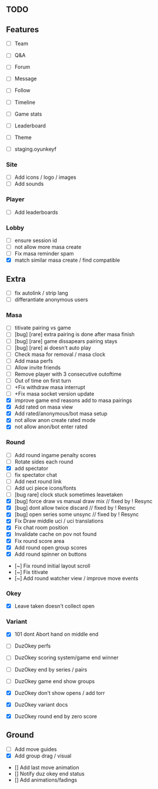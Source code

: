 ## TODO


## Features

- [ ] Team
- [ ] Q&A
- [ ] Forum
- [ ] Message
- [ ] Follow
- [ ] Timeline
- [ ] Game stats
- [ ] Leaderboard
- [ ] Theme
- [ ] staging.oyunkeyf



### Site
- [ ] Add icons / logo / images
- [ ] Add sounds

### Player
- [ ] Add leaderboards

### Lobby
- [ ] ensure session id
- [ ] not allow more masa create
- [ ] Fix masa reminder spam
- [x] match similar masa create / find compatible

## Extra
- [ ] fix autolink / strip lang
- [ ] differantiate anonymous users

### Masa
- [ ] titivate pairing vs game
- [ ] [bug] [rare] extra pairing is done after masa finish
- [ ] [bug] [rare] game dissapears pairing stays
- [ ] [bug] [rare] ai doesn't auto play
- [ ] Check masa for removal / masa clock
- [ ] Add masa perfs
- [ ] Allow invite friends
- [ ] Remove player with 3 consecutive outoftime
- [ ] Out of time on first turn
- [ ] +Fix withdraw masa interrupt
- [ ] +Fix masa socket version update
- [x] improve game end reasons add to masa pairings
- [x] Add rated on masa view
- [x] Add rated/anonymous/bot masa setup
- [x] not allow anon create rated mode
- [x] not allow anon/bot enter rated

### Round
- [ ] Add round ingame penalty scores
- [ ] Rotate sides each round
- [x] add spectator
- [ ] fix spectator chat
- [ ] Add next round link
- [ ] Add uci piece icons/fonts
- [ ] [bug rare] clock stuck sometimes leavetaken
- [x] [bug] force draw vs manual draw mix // fixed by ! Resync
- [x] [bug] dont allow twice discard // fixed by ! Resync
- [x] [bug] open series some unsync // fixed by ! Resync
- [x] Fix Draw middle uci / uci translations
- [x] Fix chat room position
- [x] Invalidate cache on pov not found
- [x] Fix round score area
- [x] Add round open group scores
- [x] Add round spinner on buttons
- [~] Fix round initial layout scroll
- [~] Fix titivate
- [~] Add round watcher view / improve move events

### Okey
- [x] Leave taken doesn't collect open

### Variant
- [x] 101 dont Abort hand on middle end

- [ ] DuzOkey perfs
- [ ] DuzOkey scoring system/game end winner
- [ ] DuzOkey end by series / pairs
- [ ] DuzOkey game end show groups
- [x] DuzOkey don't show opens / add torr
- [x] DuzOkey variant docs
- [x] DuzOkey round end by zero score

## Ground

- [ ] Add move guides
- [x] Add group drag / visual
- [] Add last move animation
- [] Notify duz okey end status
- [] Add animations/fadings
